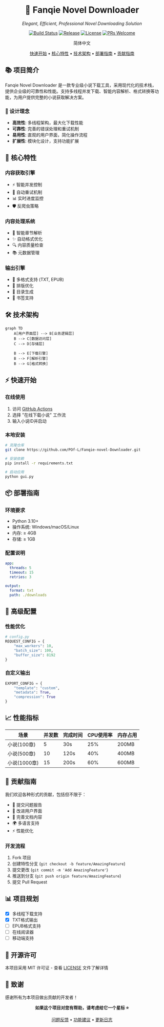 <div align="center">

# 🎯 Fanqie Novel Downloader

*Elegant, Efficient, Professional Novel Downloading Solution*

[![Build Status](https://github.com/POf-L/Fanqie-novel-Downloader/workflows/构建与发布/badge.svg)](https://github.com/POf-L/Fanqie-novel-Downloader/actions)
[![Release](https://img.shields.io/github/v/release/POf-L/Fanqie-novel-Downloader?include_prereleases&style=flat-square)](https://github.com/POf-L/Fanqie-novel-Downloader/releases)
[![License](https://img.shields.io/github/license/POf-L/Fanqie-novel-Downloader?style=flat-square)](LICENSE)
[![PRs Welcome](https://img.shields.io/badge/PRs-welcome-brightgreen.svg?style=flat-square)](http://makeapullrequest.com)

简体中文

[快速开始](#快速开始) • [核心特性](#核心特性) • [技术架构](#技术架构) • [部署指南](#部署指南) • [贡献指南](#贡献指南)

<!-- 产品演示图将在未来添加 -->

</div>

## 📚 项目简介

Fanqie Novel Downloader 是一款专业级小说下载工具，采用现代化的技术栈，提供企业级的可靠性和性能。支持多线程并发下载、智能内容解析、格式转换等功能，为用户提供完整的小说获取解决方案。

### 🎯 设计理念

- **高效性**: 多线程架构，最大化下载性能
- **可靠性**: 完善的错误处理和重试机制
- **易用性**: 直观的用户界面，简化操作流程
- **扩展性**: 模块化设计，支持功能扩展

## 🚀 核心特性

### 内容获取引擎
- ⚡️ 智能并发控制
- 🔄 自动重试机制
- 📊 实时进度监控
- 🛡️ 反爬虫策略

### 内容处理系统
- 📝 智能章节解析
- ✨ 自动格式优化
- 🔍 内容质量检查
- 📚 元数据管理

### 输出引擎
- 📖 多格式支持 (TXT, EPUB)
- 🎨 排版优化
- 📑 目录生成
- 🔖 书签支持

## 🛠 技术架构

```mermaid
graph TD
    A[用户界面层] --> B[业务逻辑层]
    B --> C[数据访问层]
    C --> D[存储层]

    B --> E[下载引擎]
    B --> F[解析引擎]
    B --> G[格式转换]
```

## ⚡️ 快速开始

### 在线使用

1. 访问 [GitHub Actions](https://github.com/POf-L/Fanqie-novel-Downloader/actions)
2. 选择 "在线下载小说" 工作流
3. 输入小说ID并启动

### 本地安装

```bash
# 克隆仓库
git clone https://github.com/POf-L/Fanqie-novel-Downloader.git

# 安装依赖
pip install -r requirements.txt

# 启动应用
python gui.py
```

## 📦 部署指南

### 环境要求

- Python 3.10+
- 操作系统: Windows/macOS/Linux
- 内存: ≥ 4GB
- 存储: ≥ 1GB

### 配置说明

```yaml
app:
  threads: 5
  timeout: 15
  retries: 3

output:
  format: txt
  path: ./downloads
```

## 🔧 高级配置

### 性能优化

```python
# config.py
REQUEST_CONFIG = {
    "max_workers": 10,
    "batch_size": 100,
    "buffer_size": 8192
}
```

### 自定义输出

```python
EXPORT_CONFIG = {
    "template": "custom",
    "metadata": True,
    "compression": True
}
```

## 📈 性能指标

| 场景 | 并发数 | 完成时间 | CPU使用率 | 内存占用 |
|------|--------|----------|-----------|----------|
| 小说(100章) | 5 | 30s | 25% | 200MB |
| 小说(500章) | 10 | 120s | 40% | 400MB |
| 小说(1000章) | 15 | 200s | 60% | 600MB |

## 🤝 贡献指南

我们欢迎各种形式的贡献，包括但不限于：

- 🐛 提交问题报告
- 🎨 改进用户界面
- 📝 完善文档内容
- 🌍 多语言支持
- ⚡️ 性能优化

### 开发流程

1. Fork 项目
2. 创建特性分支 (`git checkout -b feature/AmazingFeature`)
3. 提交更改 (`git commit -m 'Add AmazingFeature'`)
4. 推送到分支 (`git push origin feature/AmazingFeature`)
5. 提交 Pull Request

## 📊 项目规划

- [x] 多线程下载支持
- [x] TXT格式输出
- [ ] EPUB格式支持
- [ ] 在线阅读器
- [ ] 移动端支持

## 📜 开源许可

本项目采用 MIT 许可证 - 查看 [LICENSE](LICENSE) 文件了解详情

## 🌟 致谢

感谢所有为本项目做出贡献的开发者！

<div align="center">

**如果这个项目对您有帮助，请考虑给它一个星标 ⭐️**

[问题反馈](https://github.com/POf-L/Fanqie-novel-Downloader/issues) •
[功能建议](https://github.com/POf-L/Fanqie-novel-Downloader/discussions) •
[更新日志](https://github.com/POf-L/Fanqie-novel-Downloader/releases)

</div>

